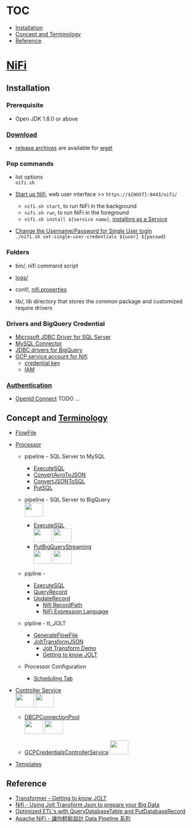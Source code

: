 # TOC
* [Installation](#installation)
* [Concept and Terminology](#concept-and-terminology)
* [Reference](#reference)


# [NiFi](https://nifi.apache.org/)

## Installation 
### Prerequisite
* Open JDK 1.8.0 or above

### [Download](https://nifi.apache.org/download.html)
* [release archives](https://archive.apache.org/dist/nifi/) are available for [wget](https://www.digitalocean.com/community/tutorials/how-to-use-wget-to-download-files-and-interact-with-rest-apis)

### Pop commands
* list options  
`nifi.sh`

* [Start up Nifi](https://nifi.apache.org/docs/nifi-docs/html/getting-started.html#for-linuxmacos-users), web user interface >> `https://${HOST}:8443/nifi/`
  * `nifi.sh start`, to run NiFi in the background
  * `nifi.sh run`, to run NiFi in the foreground
  * `nifi.sh install ${service name}`, [installing as a Service](https://nifi.apache.org/docs/nifi-docs/html/getting-started.html#installing-as-a-service)

* [Change the Username/Password for Single User login](https://nifi.apache.org/docs/nifi-docs/html/administration-guide.html#single_user_identity_provider)  
`./nifi.sh set-single-user-credentials ${user} ${passwd}`

### Folders
* bin/, nifi command script 

* [logs/](https://www.tutorialspoint.com/apache_nifi/apache_nifi_logging.htm)

* conf/, [nifi.properties](https://nifi.apache.org/docs/nifi-docs/html/administration-guide.html#nifi)

* lib/, lib directory that stores the common package and customized require drivers 

### Drivers and BigQuery Credential
* [Microsoft JDBC Driver for SQL Server](https://docs.microsoft.com/en-us/sql/connect/jdbc/download-microsoft-jdbc-driver-for-sql-server?view=sql-server-ver16)
* [MySQL Connector](https://dev.mysql.com/downloads/connector/j/)
* [JDBC drivers for BigQuery](https://cloud.google.com/bigquery/docs/reference/odbc-jdbc-drivers)
* [GCP service account for Nifi](https://console.cloud.google.com/iam-admin/serviceaccounts?project=czechrepublic-290206&supportedpurview=project)
  * [credential key](https://console.cloud.google.com/iam-admin/serviceaccounts/details/106493155598502974057/keys?project=czechrepublic-290206&supportedpurview=project)
  * [IAM](https://console.cloud.google.com/iam-admin/iam?project=czechrepublic-290206&supportedpurview=project)

### [Authentication](https://nifi.apache.org/docs/nifi-docs/html/administration-guide.html#user_authentication)
* [OpenId Connect](https://nifi.apache.org/docs/nifi-docs/html/administration-guide.html#openid_connect)
TODO ...


## Concept and [Terminology](https://nifi.apache.org/docs/nifi-docs/html/user-guide.html#terminology)
* [FlowFile](https://nifi.apache.org/docs/nifi-docs/html/user-guide.html#terminology)
* [Processor](https://nifi.apache.org/docs/nifi-docs/html/getting-started.html#what-processors-are-available) 
  * pipeline - SQL Server to MySQL
    * [ExecuteSQL](https://nifi.apache.org/docs/nifi-docs/components/org.apache.nifi/nifi-standard-nar/1.17.0/org.apache.nifi.processors.standard.ExecuteSQL/index.html)
    * [ConvertAvroToJSON](https://nifi.apache.org/docs/nifi-docs/components/org.apache.nifi/nifi-avro-nar/1.17.0/org.apache.nifi.processors.avro.ConvertAvroToJSON/index.html)
    * [ConvertJSONToSQL](https://nifi.apache.org/docs/nifi-docs/components/org.apache.nifi/nifi-standard-nar/1.17.0/org.apache.nifi.processors.standard.ConvertJSONToSQL/index.html)
    * [PutSQL](https://nifi.apache.org/docs/nifi-docs/components/org.apache.nifi/nifi-standard-nar/1.17.0/org.apache.nifi.processors.standard.PutSQL/index.html)

  * pipeline - SQL Server to BigQuery  
    <img src="https://user-images.githubusercontent.com/3777869/188355669-9a061a61-55c5-4bfb-8474-77de62da5d14.png" height="36" width="48">
    * [ExecuteSQL](https://nifi.apache.org/docs/nifi-docs/components/org.apache.nifi/nifi-standard-nar/1.17.0/org.apache.nifi.processors.standard.ExecuteSQL/index.html)  
      <img src="https://user-images.githubusercontent.com/3777869/188353444-316b6e0e-a8b2-40fd-8016-e54ac3bd332f.png" height="36" width="48">
      <img src="https://user-images.githubusercontent.com/3777869/188353686-a538d0ec-4309-473f-8a38-3fee9a11bf8b.png" height="36" width="48">
    * [PutBigQueryStreaming](https://nifi.apache.org/docs/nifi-docs/components/org.apache.nifi/nifi-gcp-nar/1.15.3/org.apache.nifi.processors.gcp.bigquery.PutBigQueryStreaming/index.html)  
      <img src="https://user-images.githubusercontent.com/3777869/188356088-984f6708-61be-46c7-a8f0-02bea434eb59.png" height="36" width="48">
      <img src="https://user-images.githubusercontent.com/3777869/188355858-6fdb8f52-35a7-4b29-ba59-4a48799a83bb.png" height="36" width="48">

  * pipline - 
    * [ExecuteSQL](https://nifi.apache.org/docs/nifi-docs/components/org.apache.nifi/nifi-standard-nar/1.17.0/org.apache.nifi.processors.standard.ExecuteSQL/index.html)
    * [QueryRecord](https://nifi.apache.org/docs/nifi-docs/components/org.apache.nifi/nifi-standard-nar/1.6.0/org.apache.nifi.processors.standard.QueryRecord/index.html)
    * [UpdateRecord](https://nifi.apache.org/docs/nifi-docs/components/org.apache.nifi/nifi-standard-nar/1.17.0/org.apache.nifi.processors.standard.UpdateRecord/index.html)
      * [Nifi RecordPath](https://nifi.apache.org/docs/nifi-docs/html/record-path-guide.html)
      * [NiFi Expression Language](https://nifi.apache.org/docs/nifi-docs/html/expression-language-guide.html)
      
  * pipline - tt_JOLT
    * [GenerateFlowFile](https://nifi.apache.org/docs/nifi-docs/components/org.apache.nifi/nifi-standard-nar/1.11.4/org.apache.nifi.processors.standard.GenerateFlowFile/index.html)
    * [JoltTransformJSON](https://nifi.apache.org/docs/nifi-docs/components/org.apache.nifi/nifi-standard-nar/1.17.0/org.apache.nifi.processors.standard.JoltTransformJSON/index.html)
      * [Jolt Transform Demo](https://jolt-demo.appspot.com/#inception)
      * [Getting to know JOLT](https://intercom.help/godigibee/en/articles/4044359-transformer-getting-to-know-jolt) 
      
  * Processor Configuration
    * [Scheduling Tab](https://nifi.apache.org/docs/nifi-docs/html/user-guide.html#scheduling-tab)  
* [Controller Service](https://nifi.apache.org/docs/nifi-docs/html/user-guide.html#Controller_Services)  
  <img src="https://user-images.githubusercontent.com/3777869/190074417-b5005ec4-51d8-4de9-b878-9a8809ef6977.png" height="36" width="48">
  <img src="https://user-images.githubusercontent.com/3777869/190075853-b17c3ad5-e070-4f6c-906b-8e8834a666b2.png" height="36" width="48">

  * [DBCPConnectionPool](https://nifi.apache.org/docs/nifi-docs/components/org.apache.nifi/nifi-dbcp-service-nar/1.17.0/org.apache.nifi.dbcp.DBCPConnectionPool/index.html)  
    <img src="https://user-images.githubusercontent.com/3777869/190076558-6e0ca142-7455-45e0-8ef8-7cff53c20912.png" height="36" width="48">
    <img src="https://user-images.githubusercontent.com/3777869/190076990-1a84ac0f-2716-421f-b0fa-07270b02006c.png" height="36" width="48">
  
  * [GCPCredentialsControllerService](https://nifi.apache.org/docs/nifi-docs/components/org.apache.nifi/nifi-gcp-nar/1.17.0/org.apache.nifi.processors.gcp.credentials.service.GCPCredentialsControllerService/index.html)
    <img src="https://user-images.githubusercontent.com/3777869/190077834-a4687e0e-2f88-4038-9bd7-4d511af2fbba.png" height="36" width="48">
  
* [Templates](https://nifi.apache.org/docs.html)



## Reference
* [Transformer - Getting to know JOLT](https://intercom.help/godigibee/en/articles/4044359-transformer-getting-to-know-jolt)
* [Nifi - Using Jolt Transform Json to prepare your Big Data](https://www.youtube.com/watch?v=yEE7Tgc4bh8)
* [Optimized ETL's with QueryDatabaseTable and PutDatabaseRecord](https://www.youtube.com/watch?v=9X8DJGXMra4)
* [Apache NiFi - 讓你輕鬆設計 Data Pipeline 系列](https://ithelp.ithome.com.tw/users/20140257/ironman/4025)



